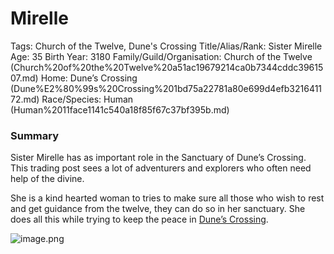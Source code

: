 # Mirelle

Tags: Church of the Twelve, Dune's Crossing
Title/Alias/Rank: Sister Mirelle
Age: 35
Birth Year: 3180
Family/Guild/Organisation: Church of the Twelve (Church%20of%20the%20Twelve%20a51ac19679214ca0b7344cddc3961507.md) 
Home: Dune’s Crossing (Dune%E2%80%99s%20Crossing%201bd75a22781a80e699d4efb321641172.md) 
Race/Species: Human (Human%2011face1141c540a18f85f67c37bf395b.md)

### Summary

Sister Mirelle has as important role in the Sanctuary of Dune’s Crossing. This trading post sees a lot of adventurers and explorers who often need help of the divine. 

She is a kind hearted woman to tries to make sure all those who wish to rest and get guidance from the twelve, they can do so in her sanctuary. She does all this while trying to keep the peace in [Dune’s Crossing](Dune%E2%80%99s%20Crossing%201bd75a22781a80e699d4efb321641172.md).

![image.png](image%2087.png)